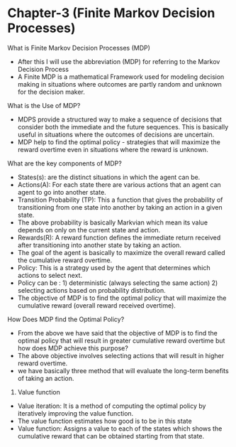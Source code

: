 # Chapter-3 (Finite Markov Decision Processes)

What is Finite Markov Decision Processes (MDP)

- After this I will use the abbreviation (MDP) for referring to the Markov Decision Process
- A Finite MDP is a mathematical Framework used for modeling decision making in situations where outcomes are partly random and unknown for the decision maker.

What is the Use of MDP?

- MDPS provide a structured way to make a sequence of decisions that consider both the immediate and the future sequences. This is basically useful in situations where the outcomes of decisions are uncertain.
- MDP help to find the optimal policy - strategies that will maximize the reward overtime even in situations where the reward is unknown.


What are the key components of MDP?

- States(s): are the distinct situations in which the agent can be.
- Actions(A): For each state there are various actions that an agent can agent to go into another state.
- Transition Probability (TP): This a function that gives the probability of transitioning from one state into another by taking an action in a given state.
- The above probability is basically Markvian which mean its value depends on only on the current state and action.
- Rewards(R): A reward function defines the immediate return received after transitioning into another state by taking an action.
- The goal of the agent is basically to maximize the overall reward called the cumulative reward overtime.
- Policy: This is a strategy used by the agent that determines which actions to select next.
- Policy can be : 1) deterministic (always selecting the same action) 2) selecting actions based on probability distribution.
- The objective of MDP is to find the optimal policy that will maximize the cumulative reward (overall reward received overtime).

  
How Does MDP find the Optimal Policy?

- From the above we have said that the objective of MDP is to find the optimal policy that will result in greater cumulative reward overtime but how does MDP achieve this purpose?
- The above objective involves selecting actions that will result in higher reward overtime.
- we have basically three method that will evaluate the long-term benefits of taking an action.
  
1) Value function 
- Value iteration: It is a method of computing the optimal policy by iteratively improving the value function.
- The value function estimates how good is to be in this state
- Value function: Assigns a value to each of the states which shows the cumulative reward that can be obtained starting from that state.
